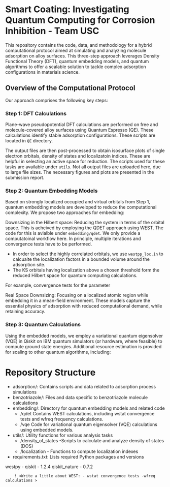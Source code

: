 # Smart Coating: Investigating Quantum Computing for Corrosion Inhibition - Team USC

This repository contains the code, data, and methodology for a hybrid computational protocol aimed at simulating and analyzing molecule adsorption on alloy surfaces. This three-step approach leverages Density Functional Theory (DFT), quantum embedding models, and quantum algorithms to offer a scalable solution to tackle complex adsorption configurations in materials science.

## Overview of the Computational Protocol
Our approach comprises the following key steps:

### Step 1: DFT Calculations
Plane-wave pseudopotential DFT calculations are performed on free and molecule-covered alloy surfaces using Quantum Espresso (QE). These calculations identify stable adsorption configurations. These scripts are located in `QE` directory. 

The output files are then post-processed to obtain isosurface plots of single electron orbitals, density of states and localizatoin indices. These are helpful in selecting an active space for reduction. The scripts used for these tasks are available under `utils`. Not all output files are uploaded here, due to large file sizes. The necessary figures and plots are presented in the submission report.

### Step 2: Quantum Embedding Models
Based on strongly localized occupied and virtual orbitals from Step 1, quantum embedding models are developed to reduce the computational complexity. We propose two approaches for embedding:

Downsizing in the Hilbert space: Reducing the system in terms of the orbital space. This is acheived by employing the QDET approach using WEST. The code for this is avialble under `embedding/qdet`. We only provide a computatoinal workflow here. In principle, multiple iterations and convergence tests have to be performed. 
    
- In order to select the highly correlated orbitals, we use `westpp_loc.in` to calcualte the localization factors in a bounded volume around the adsorption site.  
- The KS orbitals having localization above a chosen threshold form the reduced Hilbert space for quantum computing calculations.

For example, convergence tests for the parameter 

Real Space Downsizing: Focusing on a localized atomic region while embedding it in a mean-field environment.
These models capture the essential physics of adsorption with reduced computational demand, while retaining accuracy.

### Step 3: Quantum Calculations
Using the embedded models, we employ a variational quantum eigensolver (VQE) in Qiskit on IBM quantum simulators (or hardware, where feasible) to compute ground state energies. Additional resource estimation is provided for scaling to other quantum algorithms, including:

# Repository Structure
- adsorption/: Contains scripts and data related to adsorption process simulations
- benzotriazole/: Files and data specific to benzotriazole molecule calculations
- embedding/: Directory for quantum embedding models and related code
    - /qdet
        Contains WEST calculations, including wstat convergence tests and wfreq frequency calculations.
    - /vqe Code for variational quantum eigensolver (VQE) calculations using embedded models.
- utils/: Utility functions for various analysis tasks
    - /density_of_states -Scripts to calculate and analyze density of states (DOS)
    - /localization - Functions to compute localization indexes
- requirements.txt: Lists required Python packages and versions




 westpy - <version>
    qiskit - 1.2.4
    qiskit_nature - 0.7.2

        ! <Write a little about WEST: - wstat convergence tests -wfreq calculations >